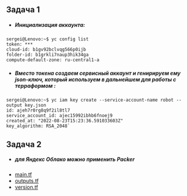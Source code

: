 ## Задача 1
- ##### Инициализация аккаунта:
```
sergei@Lenovo:~$ yc config list
token: ***
cloud-id: b1gv92bclvqg566p0ijb
folder-id: b1grkli7naup3hik34ga
compute-default-zone: ru-central1-a
```
- ##### Вместо токена создаем сервисный аккаунт и генирируем ему json-ключ, который используем в дальнейшем для работы с терраформом :
```
sergei@Lenovo:~$ yc iam key create --service-account-name robot --output key.json
id: ajeh7r0rg8q9f2il8tl7
service_account_id: ajec15992ibhb6fnoej9
created_at: "2022-08-23T15:23:36.591033603Z"
key_algorithm: RSA_2048`
```
## Задача 2
- ##### для Яндекс Облако можно применить Packer
- [main.tf](https://github.com/RziankinS/devops-netology/blob/a4f04a01526cf94c8e077e04b6d8f7b4808f0444/terraform/main.tf)
- [outputs.tf](https://github.com/RziankinS/devops-netology/blob/a4f04a01526cf94c8e077e04b6d8f7b4808f0444/terraform/outputs.tf)
- [version.tf](https://github.com/RziankinS/devops-netology/blob/a4f04a01526cf94c8e077e04b6d8f7b4808f0444/terraform/version.tf)
